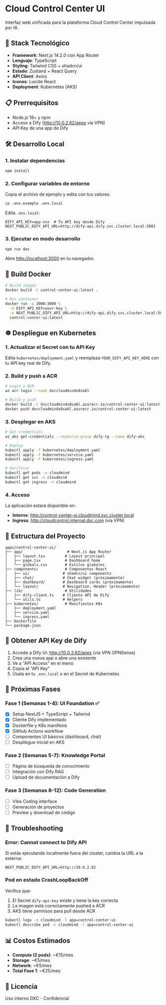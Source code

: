 # Cloud Control Center UI

Interfaz web unificada para la plataforma Cloud Control Center impulsada por IA.

## 🚀 Stack Tecnológico

- **Framework**: Next.js 14.2.0 con App Router
- **Lenguaje**: TypeScript
- **Styling**: Tailwind CSS + shadcn/ui
- **Estado**: Zustand + React Query
- **API Client**: Axios
- **Iconos**: Lucide React
- **Deployment**: Kubernetes (AKS)

## 📋 Prerrequisitos

- Node.js 18+ y npm
- Acceso a Dify (http://10.0.2.62/apps via VPN)
- API Key de una app de Dify

## 🛠️ Desarrollo Local

### 1. Instalar dependencias

```bash
npm install
```

### 2. Configurar variables de entorno

Copia el archivo de ejemplo y edita con tus valores:

```bash
cp .env.example .env.local
```

Edita `.env.local`:
```env
DIFY_API_KEY=app-xxx  # Tu API key desde Dify
NEXT_PUBLIC_DIFY_API_URL=http://dify-api.dify.svc.cluster.local:5001
```

### 3. Ejecutar en modo desarrollo

```bash
npm run dev
```

Abre [http://localhost:3000](http://localhost:3000) en tu navegador.

## 🐳 Build Docker

```bash
# Build imagen
docker build -t control-center-ui:latest .

# Run container
docker run -p 3000:3000 \
  -e DIFY_API_KEY=your-key \
  -e NEXT_PUBLIC_DIFY_API_URL=http://dify-api.dify.svc.cluster.local:5001 \
  control-center-ui:latest
```

## ☸️ Despliegue en Kubernetes

### 1. Actualizar el Secret con tu API Key

Edita `kubernetes/deployment.yaml` y reemplaza `YOUR_DIFY_API_KEY_HERE` con tu API key real de Dify.

### 2. Build y push a ACR

```bash
# Login a ACR
az acr login --name dxccloudmindx0sa6l

# Build y push
docker build -t dxccloudmindx0sa6l.azurecr.io/control-center-ui:latest .
docker push dxccloudmindx0sa6l.azurecr.io/control-center-ui:latest
```

### 3. Desplegar en AKS

```bash
# Get credentials
az aks get-credentials --resource-group dify-rg --name dify-aks

# Deploy
kubectl apply -f kubernetes/deployment.yaml
kubectl apply -f kubernetes/service.yaml
kubectl apply -f kubernetes/ingress.yaml

# Verificar
kubectl get pods -n cloudmind
kubectl get svc -n cloudmind
kubectl get ingress -n cloudmind
```

### 4. Acceso

La aplicación estará disponible en:
- **Interno**: http://control-center-ui.cloudmind.svc.cluster.local
- **Ingress**: http://cloudcontrol.internal.dxc.com (via VPN)

## 📁 Estructura del Proyecto

```
apps/control-center-ui/
├── app/                    # Next.js App Router
│   ├── layout.tsx         # Layout principal
│   ├── page.tsx           # Dashboard home
│   └── globals.css        # Estilos globales
├── components/            # Componentes React
│   ├── ui/               # shadcn/ui components
│   ├── chat/             # Chat widget (próximamente)
│   ├── dashboard/        # Dashboard cards (próximamente)
│   └── layout/           # Navigation, Header (próximamente)
├── lib/                   # Utilidades
│   ├── dify-client.ts    # Cliente API de Dify
│   └── utils.ts          # Helpers
├── kubernetes/            # Manifiestos K8s
│   ├── deployment.yaml
│   ├── service.yaml
│   └── ingress.yaml
├── Dockerfile
└── package.json
```

## 🔑 Obtener API Key de Dify

1. Accede a Dify UI: http://10.0.2.62/apps (via VPN OPNSense)
2. Crea una nueva app o abre una existente
3. Ve a "API Access" en el menú
4. Copia el "API Key"
5. Úsala en tu `.env.local` o en el Secret de Kubernetes

## 🎯 Próximas Fases

### Fase 1 (Semanas 1-4): UI Foundation ✅
- [x] Setup NextJS + TypeScript + Tailwind
- [x] Cliente Dify implementado
- [x] Dockerfile y K8s manifests
- [x] GitHub Actions workflow
- [ ] Componentes UI básicos (dashboard, chat)
- [ ] Despliegue inicial en AKS

### Fase 2 (Semanas 5-7): Knowledge Portal
- [ ] Página de búsqueda de conocimiento
- [ ] Integración con Dify RAG
- [ ] Upload de documentación a Dify

### Fase 3 (Semanas 8-12): Code Generation
- [ ] Vibe Coding interface
- [ ] Generación de proyectos
- [ ] Preview y download de código

## 🐛 Troubleshooting

### Error: Cannot connect to Dify API

Si estás ejecutando localmente fuera del cluster, cambia la URL a la externa:

```env
NEXT_PUBLIC_DIFY_API_URL=http://10.0.2.62
```

### Pod en estado CrashLoopBackOff

Verifica que:
1. El Secret `dify-api-key` existe y tiene la key correcta
2. La imagen está correctamente pushed a ACR
3. AKS tiene permisos para pull desde ACR

```bash
kubectl logs -n cloudmind -l app=control-center-ui
kubectl describe pod -n cloudmind -l app=control-center-ui
```

## 📊 Costos Estimados

- **Compute (2 pods)**: ~€15/mes
- **Storage**: ~€5/mes
- **Network**: ~€5/mes
- **Total Fase 1**: ~€25/mes

## 📝 Licencia

Uso interno DXC - Confidencial
